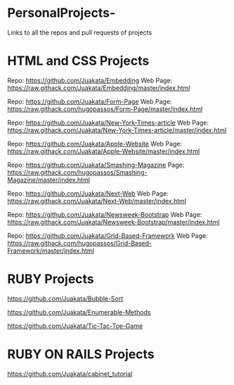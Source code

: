 # PersonalProjects-
Links to all the repos and pull requests of projects

# HTML and CSS Projects

Repo: https://github.com/Juakata/Embedding  Web Page: https://raw.githack.com/Juakata/Embedding/master/index.html

Repo: https://github.com/Juakata/Form-Page Web Page: https://raw.githack.com/hugopassos/Form-Page/master/index.html

Repo: https://github.com/Juakata/New-York-Times-article Web Page: https://raw.githack.com/Juakata/New-York-Times-article/master/index.html

Repo: https://github.com/Juakata/Apple-Website Web Page: https://raw.githack.com/Juakata/Apple-Website/master/index.html

Repo: https://github.com/Juakata/Smashing-Magazine Page: https://raw.githack.com/hugopassos/Smashing-Magazine/master/index.html

Repo: https://github.com/Juakata/Next-Web Web Page:  https://raw.githack.com/Juakata/Next-Web/master/index.html

Repo: https://github.com/Juakata/Newsweek-Bootstrap Web Page: https://raw.githack.com/Juakata/Newsweek-Bootstrap/master/index.html

Repo: https://github.com/Juakata/Grid-Based-Framework Web Page: https://raw.githack.com/hugopassos/Grid-Based-Framework/master/index.html

# RUBY Projects

https://github.com/Juakata/Bubble-Sort

https://github.com/Juakata/Enumerable-Methods

https://github.com/Juakata/Tic-Tac-Toe-Game

# RUBY ON RAILS Projects

https://github.com/Juakata/cabinet_tutorial
